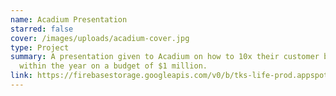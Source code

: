 ```yaml
---
name: Acadium Presentation
starred: false
cover: /images/uploads/acadium-cover.jpg
type: Project
summary: A presentation given to Acadium on how to 10x their customer base
  within the year on a budget of $1 million.
link: https://firebasestorage.googleapis.com/v0/b/tks-life-prod.appspot.com/o/items%2FZgZ0ApAbZ9hjpzEwK5ERnmAj99m2%2FAcadium.pdf?alt=media&token=1d67b0cf-009a-45a3-98e2-23d6fb864895
---
```

